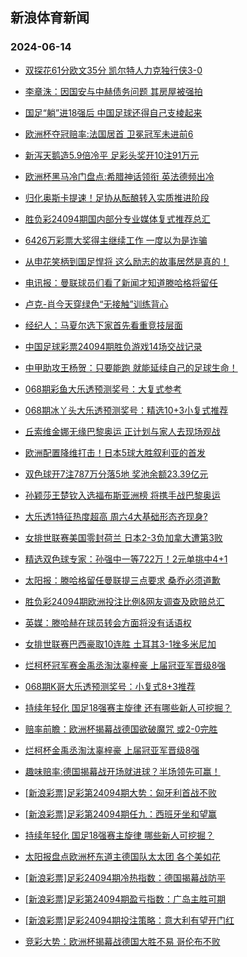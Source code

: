 ## 新浪体育新闻 
### 2024-06-14

+ [双探花61分欧文35分 凯尔特人力克独行侠3-0](https://sports.sina.com.cn/basketball/nba/2024-06-13/doc-inayqfsf6722363.shtml)

+ [李章洙：因国安与中赫债务问题 其房屋被强拍](https://sports.sina.com.cn/china/2024-06-13/doc-inaypzki6828367.shtml)

+ [国足“躺”进18强后 中国足球还得自己支棱起来](https://sports.sina.com.cn/china/2024-06-13/doc-inaypzki6838291.shtml)

+ [欧洲杯夺冠赔率:法国居首 卫冕冠军未进前6](https://sports.sina.com.cn/l/2024-06-13/doc-inaypvak2486237.shtml)

+ [新泻天鹅造5.9倍冷平 足彩头奖开10注91万元](https://sports.sina.com.cn/l/2024-06-13/doc-inaypvam6866210.shtml)

+ [欧洲杯黑马冷门盘点:希腊神话领衔 英法德频出冷](https://sports.sina.com.cn/l/2024-06-13/doc-inaypvam6875111.shtml)

+ [归化奥斯卡提速！足协从酝酿转入实质推进阶段](https://sports.sina.com.cn/china/2024-06-13/doc-inaypzki6813305.shtml)

+ [胜负彩24094期国内部分专业媒体复式推荐总汇](https://sports.sina.com.cn/l/2024-06-13/doc-inaypzki6804091.shtml)

+ [6426万彩票大奖得主继续工作 一度以为是诈骗](https://sports.sina.com.cn/l/2024-06-13/doc-inaypvak2476490.shtml)

+ [从申花笑柄到国足悍将 这么励志的故事居然是真的！](https://sports.sina.com.cn/china/2024-06-13/doc-inaypzkh2453309.shtml)

+ [电讯报：曼联球员们看了新闻才知道滕哈格将留任](https://sports.sina.com.cn/g/2024-06-13/doc-inaypeet7146225.shtml)

+ [卢克-肖今天穿绿色“无接触”训练背心](https://sports.sina.com.cn/g/2024-06-13/doc-inaypeet7145972.shtml)

+ [经纪人：马夏尔选下家首先看重竞技层面](https://sports.sina.com.cn/g/2024-06-13/doc-inaypees2764514.shtml)

+ [中国足球彩票24094期胜负游戏14场交战记录](https://sports.sina.com.cn/l/2024-06-13/doc-inaypzkh2399623.shtml)

+ [中甲助攻王杨贺：只要能跑 就能延续自己的足球生命！](https://sports.sina.com.cn/china/2024-06-13/doc-inayqmyc6666725.shtml)

+ [068期彩鱼大乐透预测奖号：大复式参考](https://sports.sina.com.cn/l/2024-06-13/doc-inayqfsn9470309.shtml)

+ [068期冰丫头大乐透预测奖号：精选10+3小复式推荐](https://sports.sina.com.cn/l/2024-06-13/doc-inayqfsf6743214.shtml)

+ [丘索维金娜无缘巴黎奥运 正计划与家人去现场观战](https://sports.sina.com.cn/others/ticao/2024-06-13/doc-inayqshh9316479.shtml)

+ [欧洲配置降维打击！日本5球大胜叙利亚的首发](https://sports.sina.com.cn/g/2024-06-13/doc-inaypees2760956.shtml)

+ [双色球开7注787万分落5地 奖池余额23.39亿元](https://sports.sina.com.cn/l/2024-06-13/doc-inayrawa9187010.shtml)

+ [孙颖莎王楚钦入选福布斯亚洲榜 将携手战巴黎奥运](https://sports.sina.com.cn/others/pingpang/2024-06-13/doc-inayqwpx6501136.shtml)

+ [大乐透1特征热度超高 周六4大基础形态齐现身?](https://sports.sina.com.cn/l/2024-06-13/doc-inayqsfz6587642.shtml)

+ [女排世联赛美国零封荷兰 日本2-3负加拿大遭第3败](https://sports.sina.com.cn/others/volleyball/2024-06-13/doc-inayrawa9170129.shtml)

+ [精选双色球专家：孙强中一等722万！2元单挑中4+1](https://sports.sina.com.cn/l/2024-06-13/doc-inayqfsn9457866.shtml)

+ [太阳报：滕哈格留任曼联提三点要求 桑乔必须道歉](https://sports.sina.com.cn/g/pl/2024-06-13/doc-inayqmyk9415726.shtml)

+ [胜负彩24094期欧洲投注比例&网友调查及欧赔总汇](https://sports.sina.com.cn/l/2024-06-13/doc-inaypzki6782503.shtml)

+ [英媒：滕哈赫在球员转会方面将没有话语权](https://sports.sina.com.cn/g/2024-06-13/doc-inaypeet7146916.shtml)

+ [女排世联赛巴西豪取10连胜 土耳其3-1挫多米尼加](https://sports.sina.com.cn/others/volleyball/2024-06-13/doc-inayricy9071002.shtml)

+ [烂柯杯冠军赛金禹丞淘汰辜梓豪 上届冠亚军晋级8强](https://sports.sina.com.cn/go/2024-06-13/doc-inayqsfz6627124.shtml)

+ [068期K哥大乐透预测奖号：小复式8+3推荐](https://sports.sina.com.cn/l/2024-06-13/doc-inayqfsn9469717.shtml)

+ [持续年轻化 国足18强赛主旋律 还有哪些新人可挖掘？](https://sports.sina.com.cn/china/2024-06-13/doc-inayqmyc6665811.shtml)

+ [赔率前瞻：欧洲杯揭幕战德国欲破魔咒 或2-0完胜](https://sports.sina.com.cn/l/2024-06-14/doc-inayseii5972781.shtml)

+ [烂柯杯金禹丞淘汰辜梓豪 上届冠亚军晋级8强](https://sports.sina.com.cn/go/2024-06-13/doc-inayqsfz6627124.shtml)

+ [趣味赔率:德国揭幕战开场就进球？半场领先可赢！](https://sports.sina.com.cn/l/2024-06-14/doc-inayseiq8705344.shtml)

+ [[新浪彩票]足彩第24094期大势：匈牙利首战不败](https://sports.sina.com.cn/l/2024-06-14/doc-inayseii5990629.shtml)

+ [[新浪彩票]足彩第24094期任九：西班牙坐和望赢](https://sports.sina.com.cn/l/2024-06-14/doc-inayseii5992463.shtml)

+ [持续年轻化 国足18强赛主旋律 哪些新人可挖掘？](https://sports.sina.com.cn/china/2024-06-13/doc-inayqmyc6665811.shtml)

+ [太阳报盘点欧洲杯东道主德国队太太团 各个美如花](https://sports.sina.com.cn/global/germany/2024-06-14/doc-inayskrn8662506.shtml)

+ [[新浪彩票]足彩24094期冷热指数：德国揭幕战防平](https://sports.sina.com.cn/l/2024-06-14/doc-inayseii5994443.shtml)

+ [[新浪彩票]足彩第24094期盈亏指数：广岛主胜可期](https://sports.sina.com.cn/l/2024-06-14/doc-inayseii5993344.shtml)

+ [[新浪彩票]足彩24094期投注策略：意大利有望开门红](https://sports.sina.com.cn/l/2024-06-14/doc-inayseiq8720664.shtml)

+ [竞彩大势：欧洲杯揭幕战德国大胜不易 哥伦布不败](https://sports.sina.com.cn/l/2024-06-14/doc-inayseii5994890.shtml)

